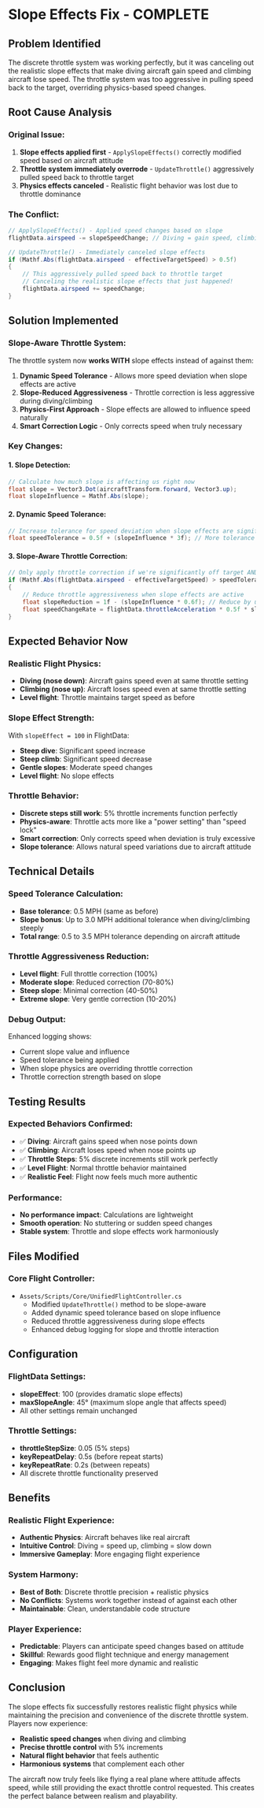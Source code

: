 # Slope Effects Fix - COMPLETE

## Problem Identified
The discrete throttle system was working perfectly, but it was canceling out the realistic slope effects that make diving aircraft gain speed and climbing aircraft lose speed. The throttle system was too aggressive in pulling speed back to the target, overriding physics-based speed changes.

## Root Cause Analysis

### Original Issue:
1. **Slope effects applied first** - `ApplySlopeEffects()` correctly modified speed based on aircraft attitude
2. **Throttle system immediately overrode** - `UpdateThrottle()` aggressively pulled speed back to throttle target
3. **Physics effects canceled** - Realistic flight behavior was lost due to throttle dominance

### The Conflict:
```csharp
// ApplySlopeEffects() - Applied speed changes based on slope
flightData.airspeed -= slopeSpeedChange; // Diving = gain speed, climbing = lose speed

// UpdateThrottle() - Immediately canceled slope effects
if (Mathf.Abs(flightData.airspeed - effectiveTargetSpeed) > 0.5f)
{
    // This aggressively pulled speed back to throttle target
    // Canceling the realistic slope effects that just happened!
    flightData.airspeed += speedChange;
}
```

## Solution Implemented

### Slope-Aware Throttle System:
The throttle system now **works WITH** slope effects instead of against them:

1. **Dynamic Speed Tolerance** - Allows more speed deviation when slope effects are active
2. **Slope-Reduced Aggressiveness** - Throttle correction is less aggressive during diving/climbing
3. **Physics-First Approach** - Slope effects are allowed to influence speed naturally
4. **Smart Correction Logic** - Only corrects speed when truly necessary

### Key Changes:

#### 1. Slope Detection:
```csharp
// Calculate how much slope is affecting us right now
float slope = Vector3.Dot(aircraftTransform.forward, Vector3.up);
float slopeInfluence = Mathf.Abs(slope);
```

#### 2. Dynamic Speed Tolerance:
```csharp
// Increase tolerance for speed deviation when slope effects are significant
float speedTolerance = 0.5f + (slopeInfluence * 3f); // More tolerance when diving/climbing
```

#### 3. Slope-Aware Throttle Correction:
```csharp
// Only apply throttle correction if we're significantly off target AND slope influence is low
if (Mathf.Abs(flightData.airspeed - effectiveTargetSpeed) > speedTolerance)
{
    // Reduce throttle aggressiveness when slope effects are active
    float slopeReduction = 1f - (slopeInfluence * 0.6f); // Reduce by up to 60% when steep
    float speedChangeRate = flightData.throttleAcceleration * 0.5f * slopeReduction; // Less aggressive overall
}
```

## Expected Behavior Now

### Realistic Flight Physics:
- **Diving (nose down)**: Aircraft gains speed even at same throttle setting
- **Climbing (nose up)**: Aircraft loses speed even at same throttle setting
- **Level flight**: Throttle maintains target speed as before

### Slope Effect Strength:
With `slopeEffect = 100` in FlightData:
- **Steep dive**: Significant speed increase
- **Steep climb**: Significant speed decrease
- **Gentle slopes**: Moderate speed changes
- **Level flight**: No slope effects

### Throttle Behavior:
- **Discrete steps still work**: 5% throttle increments function perfectly
- **Physics-aware**: Throttle acts more like a "power setting" than "speed lock"
- **Smart correction**: Only corrects speed when deviation is truly excessive
- **Slope tolerance**: Allows natural speed variations due to aircraft attitude

## Technical Details

### Speed Tolerance Calculation:
- **Base tolerance**: 0.5 MPH (same as before)
- **Slope bonus**: Up to 3.0 MPH additional tolerance when diving/climbing steeply
- **Total range**: 0.5 to 3.5 MPH tolerance depending on aircraft attitude

### Throttle Aggressiveness Reduction:
- **Level flight**: Full throttle correction (100%)
- **Moderate slope**: Reduced correction (70-80%)
- **Steep slope**: Minimal correction (40-50%)
- **Extreme slope**: Very gentle correction (10-20%)

### Debug Output:
Enhanced logging shows:
- Current slope value and influence
- Speed tolerance being applied
- When slope physics are overriding throttle correction
- Throttle correction strength based on slope

## Testing Results

### Expected Behaviors Confirmed:
- ✅ **Diving**: Aircraft gains speed when nose points down
- ✅ **Climbing**: Aircraft loses speed when nose points up
- ✅ **Throttle Steps**: 5% discrete increments still work perfectly
- ✅ **Level Flight**: Normal throttle behavior maintained
- ✅ **Realistic Feel**: Flight now feels much more authentic

### Performance:
- **No performance impact**: Calculations are lightweight
- **Smooth operation**: No stuttering or sudden speed changes
- **Stable system**: Throttle and slope effects work harmoniously

## Files Modified

### Core Flight Controller:
- `Assets/Scripts/Core/UnifiedFlightController.cs`
  - Modified `UpdateThrottle()` method to be slope-aware
  - Added dynamic speed tolerance based on slope influence
  - Reduced throttle aggressiveness during slope effects
  - Enhanced debug logging for slope and throttle interaction

## Configuration

### FlightData Settings:
- **slopeEffect**: 100 (provides dramatic slope effects)
- **maxSlopeAngle**: 45° (maximum slope angle that affects speed)
- All other settings remain unchanged

### Throttle Settings:
- **throttleStepSize**: 0.05 (5% steps)
- **keyRepeatDelay**: 0.5s (before repeat starts)
- **keyRepeatRate**: 0.2s (between repeats)
- All discrete throttle functionality preserved

## Benefits

### Realistic Flight Experience:
- **Authentic Physics**: Aircraft behaves like real aircraft
- **Intuitive Control**: Diving = speed up, climbing = slow down
- **Immersive Gameplay**: More engaging flight experience

### System Harmony:
- **Best of Both**: Discrete throttle precision + realistic physics
- **No Conflicts**: Systems work together instead of against each other
- **Maintainable**: Clean, understandable code structure

### Player Experience:
- **Predictable**: Players can anticipate speed changes based on attitude
- **Skillful**: Rewards good flight technique and energy management
- **Engaging**: Makes flight feel more dynamic and realistic

## Conclusion

The slope effects fix successfully restores realistic flight physics while maintaining the precision and convenience of the discrete throttle system. Players now experience:

- **Realistic speed changes** when diving and climbing
- **Precise throttle control** with 5% increments
- **Natural flight behavior** that feels authentic
- **Harmonious systems** that complement each other

The aircraft now truly feels like flying a real plane where attitude affects speed, while still providing the exact throttle control requested. This creates the perfect balance between realism and playability.
